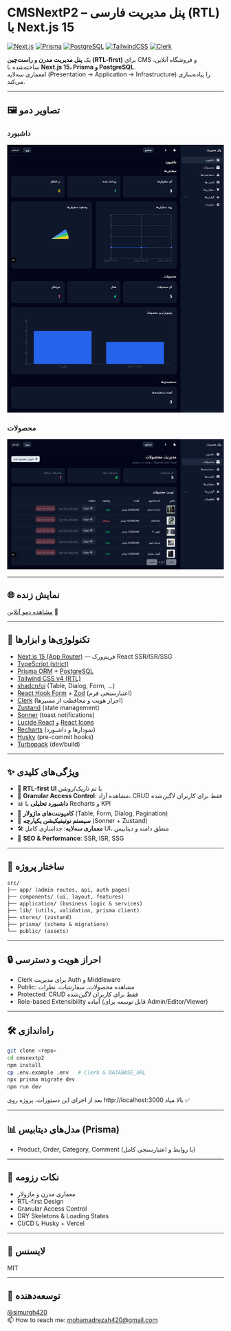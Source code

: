 # CMSNextP2 – پنل مدیریت فارسی (RTL) با Next.js 15

[![Next.js](https://img.shields.io/badge/Next.js-15-black)](https://nextjs.org/)
[![Prisma](https://img.shields.io/badge/Prisma-ORM-blue)](https://www.prisma.io/)
[![PostgreSQL](https://img.shields.io/badge/PostgreSQL-DB-336791)](https://www.postgresql.org/)
[![TailwindCSS](https://img.shields.io/badge/TailwindCSS-v4-38B2AC)](https://tailwindcss.com/)
[![Clerk](https://img.shields.io/badge/Auth-Clerk-orange)](https://clerk.com/)

یک **پنل مدیریت مدرن و راست‌چین (RTL-first)** برای CMS و فروشگاه آنلاین، ساخته‌شده با **Next.js 15، Prisma و PostgreSQL**.  
امعماری سه‌لایه (Presentation → Application → Infrastructure) را پیاده‌سازی می‌کند.

---

## 🖼 تصاویر دمو

### داشبورد

![Dashboard](public/demo/dashboard.png)

### محصولات

![Products](public/demo/products.png)

---

## 🌐 نمایش زنده

[مشاهده دمو آنلاین](https://cmsnextp2.vercel.app/dashboard) 🚀

---

## 🚀 تکنولوژی‌ها و ابزارها

- [Next.js 15 (App Router)](https://nextjs.org/docs/app) — فریم‌ورک React SSR/ISR/SSG
- [TypeScript (strict)](https://www.typescriptlang.org/)
- [Prisma ORM](https://www.prisma.io/) + [PostgreSQL](https://www.postgresql.org/)
- [Tailwind CSS v4 (RTL)](https://tailwindcss.com/)
- [shadcn/ui](https://ui.shadcn.com/) (Table, Dialog, Form, ...)
- [React Hook Form](https://react-hook-form.com/) + [Zod](https://zod.dev/) (اعتبارسنجی فرم)
- [Clerk](https://clerk.com/) (احراز هویت و محافظت از مسیرها)
- [Zustand](https://zustand-demo.pmnd.rs/) (state management)
- [Sonner](https://sonner.emilkowal.ski/) (toast notifications)
- [Lucide React](https://lucide.dev/) و [React Icons](https://react-icons.github.io/react-icons/)
- [Recharts](https://recharts.org/) (نمودارها و داشبورد)
- [Husky](https://typicode.github.io/husky/) (pre-commit hooks)
- [Turbopack](https://turbo.build/pack) (dev/build)

---

## ✨ ویژگی‌های کلیدی

- 🎨 **RTL-first UI** با تم تاریک/روشن
- 🔐 **Granular Access Control**: مشاهده آزاد، CRUD فقط برای کاربران لاگین‌شده
- 📊 **داشبورد تحلیلی** با Recharts و KPI
- 🧩 **کامپوننت‌های ماژولار** (Table, Form, Dialog, Pagination)
- 🔔 **سیستم نوتیفیکیشن یکپارچه** (Sonner + Zustand)
- 🛠 **معماری سه‌لایه**: جداسازی کامل UI، منطق دامنه و دیتابیس
- 🚀 **SEO & Performance**: SSR, ISR, SSG

---

## 📁 ساختار پروژه

```
src/
├── app/ (admin routes, api, auth pages)
├── components/ (ui, layout, features)
├── application/ (business logic & services)
├── lib/ (utils, validation, prisma client)
├── stores/ (zustand)
├── prisma/ (schema & migrations)
└── public/ (assets)
```

---

## 🔒 احراز هویت و دسترسی

- Clerk برای مدیریت Auth و Middleware
- Public: مشاهده محصولات، سفارشات، نظرات
- Protected: CRUD فقط برای کاربران لاگین‌شده
- Role-based Extensibility آماده (قابل توسعه برای Admin/Editor/Viewer)

---

## 🛠 راه‌اندازی

```bash
git clone <repo>
cd cmsnextp2
npm install
cp .env.example .env   # Clerk & DATABASE_URL
npx prisma migrate dev
npm run dev
```

بعد از اجرای این دستورات، پروژه روی http://localhost:3000 بالا میاد ✅

---

## 📊 مدل‌های دیتابیس (Prisma)

- Product, Order, Category, Comment
  (با روابط و اعتبارسنجی کامل)

---

## 📝 نکات رزومه

- معماری مدرن و ماژولار
- RTL-first Design
- Granular Access Control
- DRY Skeletons & Loading States
- CI/CD با Husky + Vercel

---

## 📄 لایسنس

MIT

---

## 👤 توسعه‌دهنده

[@simurgh420](https://github.com/simurgh420)
<br/>
📫 How to reach me: mohamadrezah420@gmail.com
